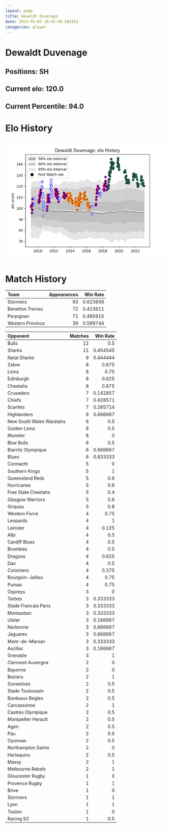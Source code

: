 ```yaml
---  
layout: page  
title: Dewaldt Duvenage  
date: 2023-02-02 18:45:59.584152  
categories: player  
---
```

# Dewaldt Duvenage

## Positions: SH

## Current elo: 120.0

## Current Percentile: 94.0

# Elo History


![elo history](history_DewaldtDuvenage.png)
# Match History


| Team             |   Appearances |   Win Rate |
|:-----------------|--------------:|-----------:|
| Stormers         |            93 |   0.623656 |
| Benetton Treviso |            72 |   0.423611 |
| Perpignan        |            71 |   0.485915 |
| Western Province |            39 |   0.589744 |

| Opponent                 |   Matches |   Win Rate |
|:-------------------------|----------:|-----------:|
| Bulls                    |        12 |   0.5      |
| Sharks                   |        11 |   0.454545 |
| Natal Sharks             |         9 |   0.444444 |
| Zebre                    |         8 |   0.875    |
| Lions                    |         8 |   0.75     |
| Edinburgh                |         8 |   0.625    |
| Cheetahs                 |         8 |   0.875    |
| Crusaders                |         7 |   0.142857 |
| Chiefs                   |         7 |   0.428571 |
| Scarlets                 |         7 |   0.285714 |
| Highlanders              |         6 |   0.666667 |
| New South Wales Waratahs |         6 |   0.5      |
| Golden Lions             |         6 |   0.5      |
| Munster                  |         6 |   0        |
| Blue Bulls               |         6 |   0.5      |
| Biarritz Olympique       |         6 |   0.666667 |
| Blues                    |         6 |   0.833333 |
| Connacht                 |         5 |   0        |
| Southern Kings           |         5 |   1        |
| Queensland Reds          |         5 |   0.6      |
| Hurricanes               |         5 |   0.6      |
| Free State Cheetahs      |         5 |   0.4      |
| Glasgow Warriors         |         5 |   0.6      |
| Griquas                  |         5 |   0.8      |
| Western Force            |         4 |   0.75     |
| Leopards                 |         4 |   1        |
| Leinster                 |         4 |   0.125    |
| Albi                     |         4 |   0.5      |
| Cardiff Blues            |         4 |   0.5      |
| Brumbies                 |         4 |   0.5      |
| Dragons                  |         4 |   0.625    |
| Dax                      |         4 |   0.5      |
| Colomiers                |         4 |   0.375    |
| Bourgoin-Jallieu         |         4 |   0.75     |
| Pumas                    |         4 |   0.75     |
| Ospreys                  |         3 |   0        |
| Tarbes                   |         3 |   0.333333 |
| Stade Francais Paris     |         3 |   0.333333 |
| Montauban                |         3 |   0.333333 |
| Ulster                   |         3 |   0.166667 |
| Narbonne                 |         3 |   0.666667 |
| Jaguares                 |         3 |   0.666667 |
| Mont-de-Marsan           |         3 |   0.333333 |
| Aurillac                 |         3 |   0.166667 |
| Grenoble                 |         3 |   1        |
| Clermont Auvergne        |         2 |   0        |
| Bayonne                  |         2 |   0        |
| Beziers                  |         2 |   1        |
| Sunwolves                |         2 |   0.5      |
| Stade Toulousain         |         2 |   0.5      |
| Bordeaux Begles          |         2 |   0.5      |
| Carcassonne              |         2 |   1        |
| Castres Olympique        |         2 |   0.5      |
| Montpellier Herault      |         2 |   0.5      |
| Agen                     |         2 |   0.5      |
| Pau                      |         2 |   0.5      |
| Oyonnax                  |         2 |   0.5      |
| Northampton Saints       |         2 |   0        |
| Harlequins               |         2 |   0.5      |
| Massy                    |         2 |   1        |
| Melbourne Rebels         |         2 |   1        |
| Gloucester Rugby         |         1 |   0        |
| Provence Rugby           |         1 |   1        |
| Brive                    |         1 |   0        |
| Stormers                 |         1 |   1        |
| Lyon                     |         1 |   1        |
| Toulon                   |         1 |   0        |
| Racing 92                |         1 |   0.5      |